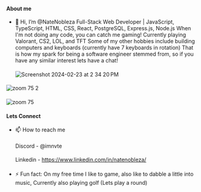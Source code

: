 #### About me
- 👋 Hi, I’m @NateNobleza
    Full-Stack Web Developer | JavaScript, TypeScript, HTML, CSS, React, PostgreSQL, Express.js, Node.js
    When I'm not doing any code, you can catch me gaming! Currently playing Valorant, CS2, LOL, and TFT
    Some of my other hobbies include building computers and keyboards (currently have 7 keyboards in rotation)
    That is how my spark for being a software engineer stemmed from, so if you have any similar interest
    lets have a chat!
  ####
  ![Screenshot 2024-02-23 at 2 34 20 PM](https://github.com/NateNobleza/NateNobleza/assets/154506686/a4228b22-3d4c-4315-9746-8747ae7baf9d)


#### 
 ![zoom 75 2](https://github.com/NateNobleza/NateNobleza/assets/154506686/fcdb7aeb-bb3d-45ed-ab25-d8c2693d0881)
####
 ![zoom 75](https://github.com/NateNobleza/NateNobleza/assets/154506686/7d734acc-1b0e-4958-b640-07c6e93882a8)


#### Lets Connect
- 📫 How to reach me
  ####
    Discord - @imnvte
  ####
    Linkedin - https://www.linkedin.com/in/natenobleza/


#### 
- ⚡ Fun fact:
    On my free time I like to game, also like to dabble a little into music, Currently also playing golf (Lets play a round)



<!---
NateNobleza/NateNobleza is a ✨ special ✨ repository because its `README.md` (this file) appears on your GitHub profile.
You can click the Preview link to take a look at your changes.
--->
